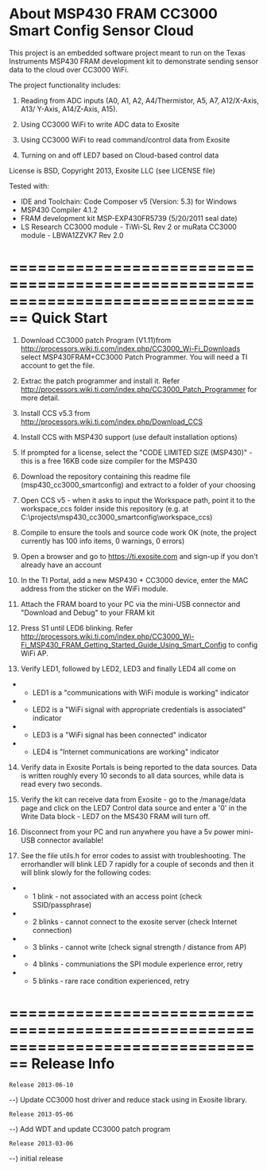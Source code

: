 About MSP430 FRAM CC3000 Smart Config Sensor Cloud
================================================================================
This project is an embedded software project meant to run on the Texas
Instruments MSP430 FRAM development kit to demonstrate sending sensor data
to the cloud over CC3000 WiFi.

The project functionality includes:

1) Reading from ADC inputs (A0, A1, A2, A4/Thermistor, A5, A7, A12/X-Axis, A13/
   Y-Axis, A14/Z-Axis, A15).

2) Using CC3000 WiFi to write ADC data to Exosite

3) Using CC3000 WiFi to read command/control data from Exosite

4) Turning on and off LED7 based on Cloud-based control data

License is BSD, Copyright 2013, Exosite LLC (see LICENSE file)

Tested with:
* IDE and Toolchain: Code Composer v5 (Version: 5.3) for Windows
* MSP430 Compiler 4.1.2
* FRAM development kit MSP-EXP430FR5739 (5/20/2011 seal date)
* LS Research CC3000 module - TiWi-SL Rev 2 or
  muRata CC3000 module - LBWA1ZZVK7 Rev 2.0

================================================================================
Quick Start
================================================================================
1) Download CC3000 patch Program (V1.11)from 
http://processors.wiki.ti.com/index.php/CC3000_Wi-Fi_Downloads select 
MSP430FRAM+CC3000 Patch Programmer. You will need a TI account to get the file.

2) Extrac the patch programmer and install it. Refer 
   http://processors.wiki.ti.com/index.php/CC3000_Patch_Programmer for more detail.

3) Install CCS v5.3 from http://processors.wiki.ti.com/index.php/Download_CCS

4) Install CCS with MSP430 support (use default installation options)

5) If prompted for a license, select the "CODE LIMITED SIZE (MSP430)" - this is 
   a free 16KB code size compiler for the MSP430
   
6) Download the repository containing this readme file (msp430_cc3000_smartconfig) 
   and extract to a folder of your choosing
   
7) Open CCS v5 - when it asks to input the Workspace path, point it to the
   workspace_ccs folder inside this repository 
  (e.g. at C:\projects\msp430_cc3000_smartconfig\workspace_ccs)
  
8) Compile to ensure the tools and source code work OK (note, the project
   currently has 100 info items, 0 warnings, 0 errors)
   
9) Open a browser and go to https://ti.exosite.com and sign-up if you don't
   already have an account
   
10) In the TI Portal, add a new MSP430 + CC3000 device, enter the MAC address from the sticker on the WiFi module.
   
11) Attach the FRAM board to your PC via the mini-USB connector and 
    "Download and Debug" to your FRAM kit
    
12) Press S1 until LED6 blinking. Refer http://processors.wiki.ti.com/index.php/CC3000_Wi-Fi_MSP430_FRAM_Getting_Started_Guide_Using_Smart_Config
    to config WiFi AP.

13) Verify LED1, followed by LED2, LED3 and finally LED4 all come on
- * LED1 is a "communications with WiFi module is working" indicator
- * LED2 is a "WiFi signal with appropriate credentials is associated" indicator
- * LED3 is a "WiFi signal has been connected" indicator
- * LED4 is "Internet communications are working" indicator

14) Verify data in Exosite Portals is being reported to the data sources.  Data
    is written roughly every 10 seconds to all data sources, while data is read
    every two seconds.
    
15) Verify the kit can receive data from Exosite - go to the /manage/data page 
    and click on the LED7 Control data source and enter a '0' in the Write Data 
    block - LED7 on the MS430 FRAM will turn off.

16) Disconnect from your PC and run anywhere you have a 5v power mini-USB 
    connector available!

17) See the file utils.h for error codes to assist with troubleshooting.  The
    errorhandler will blink LED 7 rapidly for a couple of seconds and then it
    will blink slowly for the following codes:
- * 1 blink - not associated with an access point (check SSID/passphrase)
- * 2 blinks - cannot connect to the exosite server (check Internet connection)
- * 3 blinks - cannot write (check signal strength / distance from AP)
- * 4 blinks - communiations the SPI module experience error, retry
- * 5 blinks - rare race condition experienced, retry

================================================================================
Release Info
================================================================================
~~~~~~~~~~~~~~~~~~~~~~~~~~~~~~~~~~~~~~~~~~~~~~~~~~~~~~~~~~~~~~~~~~~~~~~~~~~~~~~~
Release 2013-06-10
~~~~~~~~~~~~~~~~~~~~~~~~~~~~~~~~~~~~~~~~~~~~~~~~~~~~~~~~~~~~~~~~~~~~~~~~~~~~~~~~
--) Update CC3000 host driver and reduce stack using in Exosite library.
~~~~~~~~~~~~~~~~~~~~~~~~~~~~~~~~~~~~~~~~~~~~~~~~~~~~~~~~~~~~~~~~~~~~~~~~~~~~~~~~
Release 2013-05-06
~~~~~~~~~~~~~~~~~~~~~~~~~~~~~~~~~~~~~~~~~~~~~~~~~~~~~~~~~~~~~~~~~~~~~~~~~~~~~~~~
--) Add WDT and update CC3000 patch program
~~~~~~~~~~~~~~~~~~~~~~~~~~~~~~~~~~~~~~~~~~~~~~~~~~~~~~~~~~~~~~~~~~~~~~~~~~~~~~~~
Release 2013-03-06
~~~~~~~~~~~~~~~~~~~~~~~~~~~~~~~~~~~~~~~~~~~~~~~~~~~~~~~~~~~~~~~~~~~~~~~~~~~~~~~~
--) initial release
